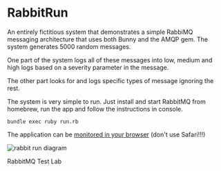 RabbitRun
=========

An entirely fictitious system that demonstrates a simple RabbiMQ messaging architecture that uses both Bunny and the AMQP gem. The system generates 5000 random messages. 

One part of the system logs all of these messages into low, medium and high logs based on a severity parameter in the message.

The other part looks for and logs specific types of message ignoring the rest.

The system is very simple to run. Just install and start RabbitMQ from homebrew, run the app and follow the instructions in console.

    bundle exec ruby run.rb
    
The application can be [monitored in your browser](http://localhost:15672) (don't use Safari!!!)

![rabbit run diagram](https://github.com/stevecreedon/RabbitRun/blob/master/RabbitRun.png)

RabbitMQ Test Lab